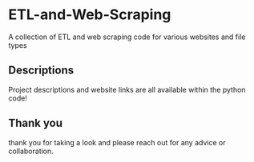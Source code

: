 # ETL-and-Web-Scraping
A collection of ETL and web scraping code for various websites and file types

## Descriptions 
Project descriptions and website links are all available within the python code!

## Thank you
thank you for taking a look and please reach out for any advice or collaboration.
